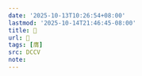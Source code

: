 ```yaml
---
date: '2025-10-13T10:26:54+08:00'
lastmod: '2025-10-14T21:46:45-08:00'
title: 􁗅
url: 􁗅
tags: [膺]
src: DCCV
note:
---
```

